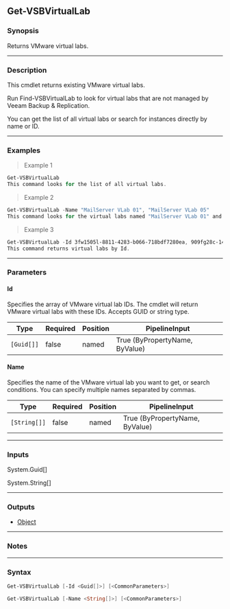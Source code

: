 Get-VSBVirtualLab
-----------------

### Synopsis
Returns VMware virtual labs.

---

### Description

This cmdlet returns existing VMware virtual labs.

Run Find-VSBVirtualLab to look for virtual labs that are not managed by Veeam Backup & Replication.

You can get the list of all virtual labs or search for instances directly by name or ID.

---

### Examples
> Example 1

```PowerShell
Get-VSBVirtualLab
This command looks for the list of all virtual labs.
```
> Example 2

```PowerShell
Get-VSBVirtualLab -Name "MailServer VLab 01", "MailServer VLab 05"
This command looks for the virtual labs named "MailServer VLab 01" and "MailServer VLab 05".
```
> Example 3

```PowerShell
Get-VSBVirtualLab -Id 3fw1505l-8811-4283-b066-718bdf7280ea, 909fg28c-14f5-9a9d-6ve7-0b40d1k5a9jm
This command returns virtual labs by Id.
```

---

### Parameters
#### **Id**
Specifies the array of VMware virtual lab IDs. The cmdlet will return VMware virtual labs with these IDs.
Accepts GUID or string type.

|Type      |Required|Position|PipelineInput                 |
|----------|--------|--------|------------------------------|
|`[Guid[]]`|false   |named   |True (ByPropertyName, ByValue)|

#### **Name**
Specifies the name of the VMware virtual lab you want to get, or search conditions. You can specify multiple names separated by commas.

|Type        |Required|Position|PipelineInput                 |
|------------|--------|--------|------------------------------|
|`[String[]]`|false   |named   |True (ByPropertyName, ByValue)|

---

### Inputs
System.Guid[]

System.String[]

---

### Outputs
* [Object](https://learn.microsoft.com/en-us/dotnet/api/System.Object)

---

### Notes

---

### Syntax
```PowerShell
Get-VSBVirtualLab [-Id <Guid[]>] [<CommonParameters>]
```
```PowerShell
Get-VSBVirtualLab [-Name <String[]>] [<CommonParameters>]
```

